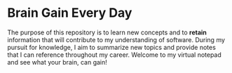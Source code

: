 # Brain Gain Every Day

The purpose of this repository is to learn new concepts and to **retain** information that will contribute to my understanding of software. During my pursuit for knowledge, I aim to summarize new topics and provide notes that I can reference throughout my career. Welcome to my virtual notepad and see what your brain, can gain!
